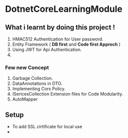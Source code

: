 # DotnetCoreLearningModule
<h2> What i learnt by doing this project !</h2>
<ol>
  <li>HMAC512 Authentication for User password.</li>
  <li>Entity Framework ( <b>DB first</b> and <b>Code first Approch</b> )</li>
  <li>Using JWT for Api Authentication.</li>
  <li></li>
</ol>

<h3>Few new Concept</h3>
<ol>
  <li>Garbage Collection.</li>
  <li>DataAnnotations in DTO.</li>
  <li>Implementing Cors Policy.</li>
  <li>ISericesCollection Extension files for Code Modularity.</li>
  <li>AutoMapper</li>
</ol>

<h2>Setup</h2>
<ul>
  <li>To add SSL cirtificate for local use</li>
  <li></li>
</ul>

